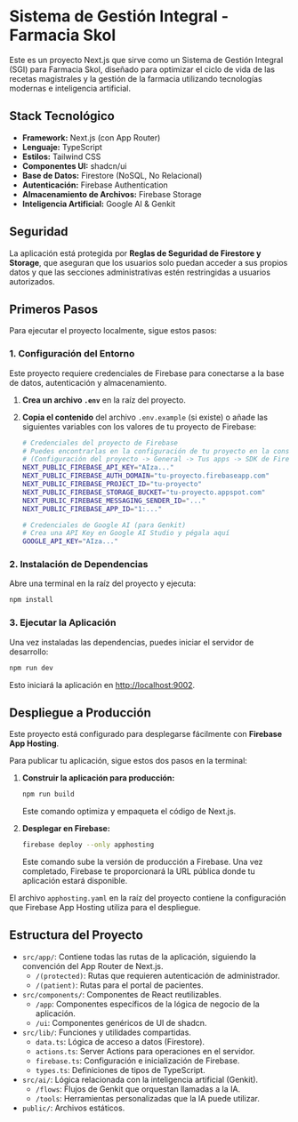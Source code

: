 # Sistema de Gestión Integral - Farmacia Skol

Este es un proyecto Next.js que sirve como un Sistema de Gestión Integral (SGI) para Farmacia Skol, diseñado para optimizar el ciclo de vida de las recetas magistrales y la gestión de la farmacia utilizando tecnologías modernas e inteligencia artificial.

## Stack Tecnológico

- **Framework:** Next.js (con App Router)
- **Lenguaje:** TypeScript
- **Estilos:** Tailwind CSS
- **Componentes UI:** shadcn/ui
- **Base de Datos:** Firestore (NoSQL, No Relacional)
- **Autenticación:** Firebase Authentication
- **Almacenamiento de Archivos:** Firebase Storage
- **Inteligencia Artificial:** Google AI & Genkit

## Seguridad

La aplicación está protegida por **Reglas de Seguridad de Firestore y Storage**, que aseguran que los usuarios solo puedan acceder a sus propios datos y que las secciones administrativas estén restringidas a usuarios autorizados.

## Primeros Pasos

Para ejecutar el proyecto localmente, sigue estos pasos:

### 1. Configuración del Entorno

Este proyecto requiere credenciales de Firebase para conectarse a la base de datos, autenticación y almacenamiento.

1.  **Crea un archivo `.env`** en la raíz del proyecto.
2.  **Copia el contenido** del archivo `.env.example` (si existe) o añade las siguientes variables con los valores de tu proyecto de Firebase:

    ```bash
    # Credenciales del proyecto de Firebase
    # Puedes encontrarlas en la configuración de tu proyecto en la consola de Firebase
    # (Configuración del proyecto -> General -> Tus apps -> SDK de Firebase -> Configuración)
    NEXT_PUBLIC_FIREBASE_API_KEY="AIza..."
    NEXT_PUBLIC_FIREBASE_AUTH_DOMAIN="tu-proyecto.firebaseapp.com"
    NEXT_PUBLIC_FIREBASE_PROJECT_ID="tu-proyecto"
    NEXT_PUBLIC_FIREBASE_STORAGE_BUCKET="tu-proyecto.appspot.com"
    NEXT_PUBLIC_FIREBASE_MESSAGING_SENDER_ID="..."
    NEXT_PUBLIC_FIREBASE_APP_ID="1:..."

    # Credenciales de Google AI (para Genkit)
    # Crea una API Key en Google AI Studio y pégala aquí
    GOOGLE_API_KEY="AIza..."
    ```

### 2. Instalación de Dependencias

Abre una terminal en la raíz del proyecto y ejecuta:

```bash
npm install
```

### 3. Ejecutar la Aplicación

Una vez instaladas las dependencias, puedes iniciar el servidor de desarrollo:

```bash
npm run dev
```

Esto iniciará la aplicación en [http://localhost:9002](http://localhost:9002).

## Despliegue a Producción

Este proyecto está configurado para desplegarse fácilmente con **Firebase App Hosting**.

Para publicar tu aplicación, sigue estos dos pasos en la terminal:

1.  **Construir la aplicación para producción:**
    ```bash
    npm run build
    ```
    Este comando optimiza y empaqueta el código de Next.js.

2.  **Desplegar en Firebase:**
    ```bash
    firebase deploy --only apphosting
    ```
    Este comando sube la versión de producción a Firebase. Una vez completado, Firebase te proporcionará la URL pública donde tu aplicación estará disponible.

El archivo `apphosting.yaml` en la raíz del proyecto contiene la configuración que Firebase App Hosting utiliza para el despliegue.

## Estructura del Proyecto

-   `src/app/`: Contiene todas las rutas de la aplicación, siguiendo la convención del App Router de Next.js.
    -   `/(protected)`: Rutas que requieren autenticación de administrador.
    -   `/(patient)`: Rutas para el portal de pacientes.
-   `src/components/`: Componentes de React reutilizables.
    -   `/app`: Componentes específicos de la lógica de negocio de la aplicación.
    -   `/ui`: Componentes genéricos de UI de shadcn.
-   `src/lib/`: Funciones y utilidades compartidas.
    -   `data.ts`: Lógica de acceso a datos (Firestore).
    -   `actions.ts`: Server Actions para operaciones en el servidor.
    -   `firebase.ts`: Configuración e inicialización de Firebase.
    -   `types.ts`: Definiciones de tipos de TypeScript.
-   `src/ai/`: Lógica relacionada con la inteligencia artificial (Genkit).
    -   `/flows`: Flujos de Genkit que orquestan llamadas a la IA.
    -   `/tools`: Herramientas personalizadas que la IA puede utilizar.
-   `public/`: Archivos estáticos.
